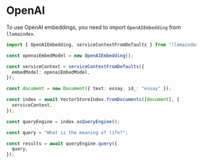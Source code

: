 # OpenAI

To use OpenAI embeddings, you need to import `OpenAIEmbedding` from `llamaindex`.

```ts
import { OpenAIEmbedding, serviceContextFromDefaults } from "llamaindex";

const openaiEmbedModel = new OpenAIEmbedding();

const serviceContext = serviceContextFromDefaults({
  embedModel: openaiEmbedModel,
});

const document = new Document({ text: essay, id_: "essay" });

const index = await VectorStoreIndex.fromDocuments([document], {
  serviceContext,
});

const queryEngine = index.asQueryEngine();

const query = "What is the meaning of life?";

const results = await queryEngine.query({
  query,
});
```
